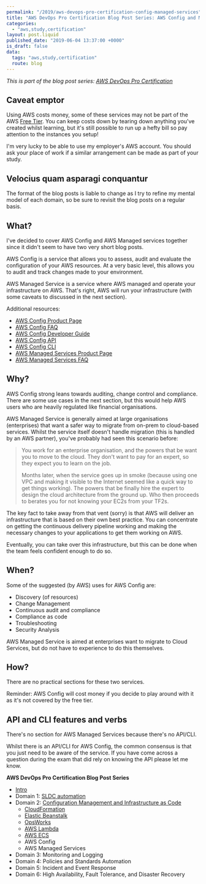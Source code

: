 ```yaml
---
permalink: "/2019/aws-devops-pro-certification-config-managed-services"
title: "AWS DevOps Pro Certification Blog Post Series: AWS Config and Managed Services"
categories:
  - "aws,study,certification"
layout: post.liquid
published_date: "2019-06-04 13:37:00 +0000"
is_draft: false
data:
  tags: "aws,study,certification"
  route: blog
---
```


_This is part of the blog post series: [AWS DevOps Pro Certification](/2019/aws-devops-pro-certification-intro/)_

## Caveat emptor

Using AWS costs money, some of these services may not be part of the AWS [Free Tier][aws_free_tier]. You can keep costs down by tearing down anything you've created whilst learning, but it's still possible to run up a hefty bill so pay attention to the instances you setup!

I'm very lucky to be able to use my employer's AWS account. You should ask your place of work if a similar arrangement can be made as part of your study.

## Velocius quam asparagi conquantur

The format of the blog posts is liable to change as I try to refine my mental model of each domain, so be sure to revisit the blog posts on a regular basis.

## What?

I've decided to cover AWS Config and AWS Managed services together since it didn't seem to have two very short blog posts.

AWS Config is a service that allows you to assess, audit and evaluate the configuration of your AWS resources. At a very basic level, this allows you to audit and track changes made to your environment.

AWS Managed Service is a service where AWS managed and operate your infrastructure on AWS. That's right, AWS will run your infrastructure (with some caveats to discussed in the next section).

Additional resources:

- [AWS Config Product Page][aws_config]
- [AWS Config FAQ][docs_config_faq]
- [AWS Config Developer Guide][docs_config_dg]
- [AWS Config API][docs_config_api]
- [AWS Config CLI][docs_config_cli]
- [AWS Managed Services Product Page][aws_managed_services]
- [AWS Managed Services FAQ][docs_managed_services_faq]

## Why?

AWS Config strong leans towards auditing, change control and compliance. There are some use cases in the next section, but this would help AWS users who are heavily regulated like financial organisations.

AWS Managed Service is generally aimed at large organisations (enterprises) that want a safer way to migrate from on-prem to cloud-based services. Whilst the service itself doesn't handle migration (this is handled by an AWS partner), you've probably had seen this scenario before:

> You work for an enterprise organisation, and the powers that be want you to move to the cloud. They don't want to pay for an expert, so they expect you to learn on the job.
>
> Months later, when the service goes up in smoke (because using one VPC and making it visible to the Internet seemed like a quick way to get things working). The powers that be finally hire the expert to design the cloud architecture from the ground up. Who then proceeds to berates you for not knowing your EC2s from your TF2s.

The key fact to take away from that vent (sorry) is that AWS will deliver an infrastructure that is based on their own best practice. You can concentrate on getting the continuous delivery pipeline working and making the necessary changes to your applications to get them working on AWS.

Eventually, you can take over this infrastructure, but this can be done when the team feels confident enough to do so.

## When?

Some of the suggested (by AWS) uses for AWS Config are:

- Discovery (of resources)
- Change Management
- Continuous audit and compliance
- Compliance as code
- Troubleshooting
- Security Analysis

AWS Managed Service is aimed at enterprises want to migrate to Cloud Services, but do not have to experience to do this themselves.

## How?

There are no practical sections for these two services.

Reminder: AWS Config will cost money if you decide to play around with it as it's not covered by the free tier.

## API and CLI features and verbs

There's no section for AWS Managed Services because there's no API/CLI.

Whilst there is an API/CLI for AWS Config, the common consensus is that you just need to be aware of the service. If you have come across a question during the exam that did rely on knowing the API please let me know.

[aws_free_tier]: https://aws.amazon.com/free/
[aws_config]: https://aws.amazon.com/config/
[docs_config_dg]: https://docs.aws.amazon.com/config/latest/developerguide/WhatIsConfig.html
[docs_config_faq]: https://aws.amazon.com/config/faq/
[docs_config_api]: https://docs.aws.amazon.com/config/latest/APIReference/Welcome.html
[docs_config_cli]: https://docs.aws.amazon.com/cli/latest/reference/configservice/index.html
[aws_managed_services]: https://aws.amazon.com/managed-services/
[docs_managed_services_faq]: https://aws.amazon.com/managed-services/faqs/

**AWS DevOps Pro Certification Blog Post Series**

- [Intro](/2019/aws-devops-pro-certification-intro/)
- Domain 1: [SLDC automation](/2019/aws-devops-pro-certification-sdlc-intro/)
- Domain 2: [Configuration Management and Infrastructure as Code](/2019/aws-devops-pro-certification-configuration-management-and-infrastructure-as-code-intro)
  - [CloudFormation](/2019/aws-devops-pro-certification-cloudformation)
  - [Elastic Beanstalk](/2019/aws-devops-pro-certification-elastic-beanstalk)
  - [OpsWorks](/2019/aws-devops-pro-certification-opsworks)
  - [AWS Lambda](/2019/aws-devops-pro-certification-lambda/)
  - [AWS ECS](/2019/aws-devops-pro-certification-ecs)
  - AWS Config
  - AWS Managed Services
- Domain 3: Monitoring and Logging
- Domain 4: Policies and Standards Automation
- Domain 5: Incident and Event Response
- Domain 6: High Availability, Fault Tolerance, and Disaster Recovery